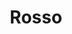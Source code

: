 ---
language: id
layout: product-item
title: Rosso
description: Description in &amp; Rosso
keyword: keyword in Rosso
image: /images/Rosso.jpg
sub-title: Rosso
article-1: Height &#58; 8″ <br>Length &#58; Random Lengths 4″-18″ <br>Thickness &#58; 3/8″ <br>Color &#58; Tan with shades of red and black speckles <br>
title-right: Rosso
article-right: Rosso
title-2: Rosso
article-2: Rosso
article-3: Rosso
alt-slide1: Rosso
alt-slide2: Rosso
alt-slide3: Rosso
slide1: /images/Rosso.jpg
slide2: /images/Rosso.jpg
slide3: /images/Rosso.jpg
---